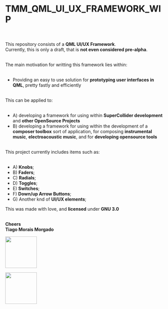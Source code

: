 # **TMM_QML_UI_UX_FRAMEWORK_WIP** <br/><br/>

This repository consists of a **QML UI/UX Framework**.<br/>
Currently, this is only a draft, that is **not even considered pre-alpha**. <br/><br/>

The main motivation for writting this framework lies within: <br/><br/>

-	Providing an easy to use solution for **prototyping user interfaces in QML**, pretty fastly and efficiently <br/><br/>

This can be applied to: <br/><br/>

-	A) developing a framework for using within **SuperCollider development** and **other OpenSource Projects**<br/>
-	B) developing a framework for using within the development of a **composer toolbox** sort of application, for composing **instrumental music**, **electroacoustic music**, and for **developing opensource tools**<br/><br/>

This project currently includes items such as: <br/><br/>

-	A) **Knobs**; <br/>
-	B) **Faders**; <br/>
-	C) **Radials**; <br/>
-	D) **Toggles**; <br/>
-	E) **Switches**; <br/>
-	F) **Down/up Arrow Buttons**; <br/>
-	G) Another knd of **UI/UX elements**; <br/>

This was made with love, and **licensed** under **GNU 3.0** <br/><br/>

**Cheers**<br/>
**Tiago Morais Morgado**

<img src="http://www.zoomdigital.com.br/img/2011/02/qtcreator.png" height="100" width="100"><a href="https://www.qt.io"></a></img>

<img src="http://torquemag-hhvm.s3.amazonaws.com/uploads/2013/08/gnu-gpl-logo.png" height="100" width="100"><a href="https://en.wikipedia.org/wiki/GNU_General_Public_License"></a><img>

